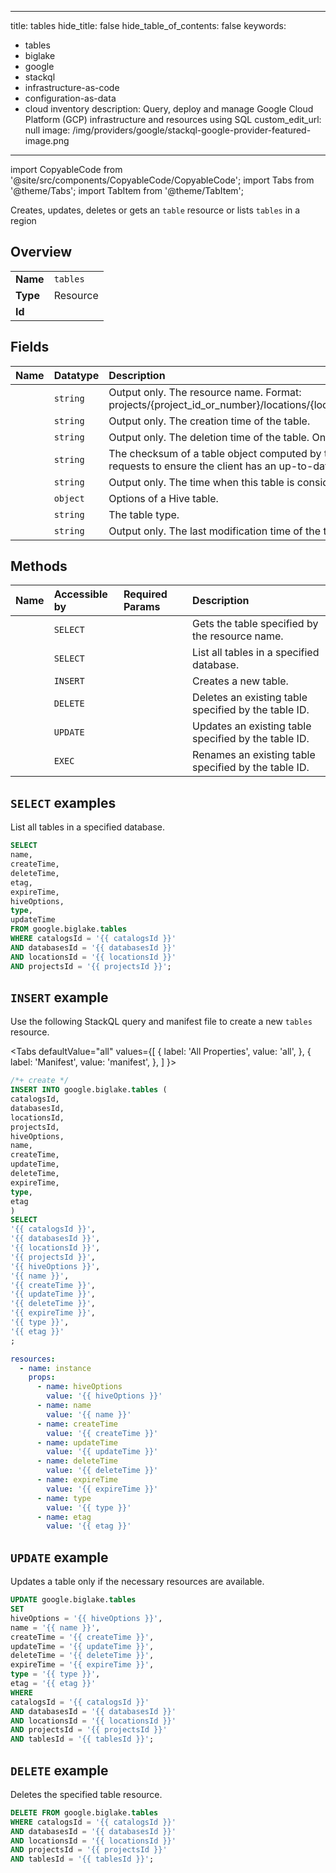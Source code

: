 
---
title: tables
hide_title: false
hide_table_of_contents: false
keywords:
  - tables
  - biglake
  - google
  - stackql
  - infrastructure-as-code
  - configuration-as-data
  - cloud inventory
description: Query, deploy and manage Google Cloud Platform (GCP) infrastructure and resources using SQL
custom_edit_url: null
image: /img/providers/google/stackql-google-provider-featured-image.png
---

import CopyableCode from '@site/src/components/CopyableCode/CopyableCode';
import Tabs from '@theme/Tabs';
import TabItem from '@theme/TabItem';

Creates, updates, deletes or gets an <code>table</code> resource or lists <code>tables</code> in a region

## Overview
<table><tbody>
<tr><td><b>Name</b></td><td><code>tables</code></td></tr>
<tr><td><b>Type</b></td><td>Resource</td></tr>
<tr><td><b>Id</b></td><td><CopyableCode code="google.biglake.tables" /></td></tr>
</tbody></table>

## Fields
| Name | Datatype | Description |
|:-----|:---------|:------------|
| <CopyableCode code="name" /> | `string` | Output only. The resource name. Format: projects/{project_id_or_number}/locations/{location_id}/catalogs/{catalog_id}/databases/{database_id}/tables/{table_id} |
| <CopyableCode code="createTime" /> | `string` | Output only. The creation time of the table. |
| <CopyableCode code="deleteTime" /> | `string` | Output only. The deletion time of the table. Only set after the table is deleted. |
| <CopyableCode code="etag" /> | `string` | The checksum of a table object computed by the server based on the value of other fields. It may be sent on update requests to ensure the client has an up-to-date value before proceeding. It is only checked for update table operations. |
| <CopyableCode code="expireTime" /> | `string` | Output only. The time when this table is considered expired. Only set after the table is deleted. |
| <CopyableCode code="hiveOptions" /> | `object` | Options of a Hive table. |
| <CopyableCode code="type" /> | `string` | The table type. |
| <CopyableCode code="updateTime" /> | `string` | Output only. The last modification time of the table. |

## Methods
| Name | Accessible by | Required Params | Description |
|:-----|:--------------|:----------------|:------------|
| <CopyableCode code="get" /> | `SELECT` | <CopyableCode code="catalogsId, databasesId, locationsId, projectsId, tablesId" /> | Gets the table specified by the resource name. |
| <CopyableCode code="list" /> | `SELECT` | <CopyableCode code="catalogsId, databasesId, locationsId, projectsId" /> | List all tables in a specified database. |
| <CopyableCode code="create" /> | `INSERT` | <CopyableCode code="catalogsId, databasesId, locationsId, projectsId" /> | Creates a new table. |
| <CopyableCode code="delete" /> | `DELETE` | <CopyableCode code="catalogsId, databasesId, locationsId, projectsId, tablesId" /> | Deletes an existing table specified by the table ID. |
| <CopyableCode code="patch" /> | `UPDATE` | <CopyableCode code="catalogsId, databasesId, locationsId, projectsId, tablesId" /> | Updates an existing table specified by the table ID. |
| <CopyableCode code="rename" /> | `EXEC` | <CopyableCode code="catalogsId, databasesId, locationsId, projectsId, tablesId" /> | Renames an existing table specified by the table ID. |

## `SELECT` examples

List all tables in a specified database.

```sql
SELECT
name,
createTime,
deleteTime,
etag,
expireTime,
hiveOptions,
type,
updateTime
FROM google.biglake.tables
WHERE catalogsId = '{{ catalogsId }}'
AND databasesId = '{{ databasesId }}'
AND locationsId = '{{ locationsId }}'
AND projectsId = '{{ projectsId }}'; 
```

## `INSERT` example

Use the following StackQL query and manifest file to create a new <code>tables</code> resource.

<Tabs
    defaultValue="all"
    values={[
        { label: 'All Properties', value: 'all', },
        { label: 'Manifest', value: 'manifest', },
    ]
}>
<TabItem value="all">

```sql
/*+ create */
INSERT INTO google.biglake.tables (
catalogsId,
databasesId,
locationsId,
projectsId,
hiveOptions,
name,
createTime,
updateTime,
deleteTime,
expireTime,
type,
etag
)
SELECT 
'{{ catalogsId }}',
'{{ databasesId }}',
'{{ locationsId }}',
'{{ projectsId }}',
'{{ hiveOptions }}',
'{{ name }}',
'{{ createTime }}',
'{{ updateTime }}',
'{{ deleteTime }}',
'{{ expireTime }}',
'{{ type }}',
'{{ etag }}'
;
```
</TabItem>
<TabItem value="manifest">

```yaml
resources:
  - name: instance
    props:
      - name: hiveOptions
        value: '{{ hiveOptions }}'
      - name: name
        value: '{{ name }}'
      - name: createTime
        value: '{{ createTime }}'
      - name: updateTime
        value: '{{ updateTime }}'
      - name: deleteTime
        value: '{{ deleteTime }}'
      - name: expireTime
        value: '{{ expireTime }}'
      - name: type
        value: '{{ type }}'
      - name: etag
        value: '{{ etag }}'

```
</TabItem>
</Tabs>

## `UPDATE` example

Updates a table only if the necessary resources are available.

```sql
UPDATE google.biglake.tables
SET 
hiveOptions = '{{ hiveOptions }}',
name = '{{ name }}',
createTime = '{{ createTime }}',
updateTime = '{{ updateTime }}',
deleteTime = '{{ deleteTime }}',
expireTime = '{{ expireTime }}',
type = '{{ type }}',
etag = '{{ etag }}'
WHERE 
catalogsId = '{{ catalogsId }}'
AND databasesId = '{{ databasesId }}'
AND locationsId = '{{ locationsId }}'
AND projectsId = '{{ projectsId }}'
AND tablesId = '{{ tablesId }}';
```

## `DELETE` example

Deletes the specified table resource.

```sql
DELETE FROM google.biglake.tables
WHERE catalogsId = '{{ catalogsId }}'
AND databasesId = '{{ databasesId }}'
AND locationsId = '{{ locationsId }}'
AND projectsId = '{{ projectsId }}'
AND tablesId = '{{ tablesId }}';
```
